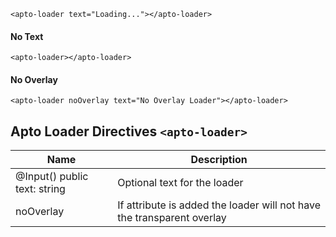 ```
<apto-loader text="Loading..."></apto-loader>
```

#### No Text
```
<apto-loader></apto-loader>
```

#### No Overlay
```
<apto-loader noOverlay text="No Overlay Loader"></apto-loader>
```

## Apto Loader Directives `<apto-loader>`
Name | Description
---- | -----------
@Input() public text: string | Optional text for the loader
noOverlay | If attribute is added the loader will not have the transparent overlay
